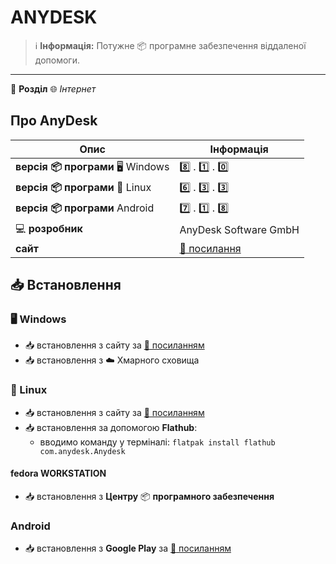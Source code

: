 # ANYDESK


> :information_source: **Інформація:** Потужне :package: програмне забезпечення віддаленої допомоги.

---

:open_file_folder: **Розділ** :globe_with_meridians: *Інтернет*

## Про AnyDesk

| Опис | Інформація |
| ---- | ---------- |
| **версія :package: програми** :desktop_computer: Windows | :eight: . :one: . :zero: |
| **версія :package: програми** :penguin: Linux | :six: . :three: . :three: |
| **версія :package: програми** Android | :seven: . :one: . :eight: |
| :computer: **розробник** | AnyDesk Software GmbH |
| **сайт** | [:link: посилання](https://anydesk.com/en) |

## :inbox_tray: Встановлення

### :desktop_computer: Windows

- :inbox_tray: встановлення з сайту за [:link: посиланням](https://anydesk.com/en/downloads/windows)
- :inbox_tray: встановлення з :cloud: Хмарного сховища

### :penguin: Linux

- :inbox_tray: встановлення з сайту за [:link: посиланням](https://anydesk.com/en/downloads/)
- :inbox_tray: встановлення за допомогою **Flathub**:
  - вводимо команду у терміналі: `flatpak install flathub com.anydesk.Anydesk`

#### fedora WORKSTATION

- :inbox_tray: встановлення з **Центру** :package: **програмного забезпечення**

### Android

- :inbox_tray: встановлення з **Google Play** за [:link: посиланням](https://play.google.com/store/apps/details?id=com.anydesk.anydeskandroid&hl=en_US)
